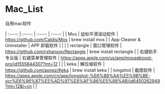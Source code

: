 # Mac_List
自用mac软件

| :----: | :----: | :----: | :----: |
| Mos | 鼠标平滑滚动软件 | https://github.com/Caldis/Mos | brew install mos | 
| App Cleaner & Uninstaller | APP 卸载软件 |            |                  |
| rectangle | 窗口管理软件 | https://github.com/rxhanson/Rectangle | brew install rectangle | 
| 右键助手专业版 | 右键菜单管理软件 | https://apps.apple.com/us/app/mouseboost-pro/id1555844307?mt=12 |      |
| keka | 解压缩软件 | https://github.com/aonez/Keka | brew install keka | 
| longshot | 截图软件 | https://apps.apple.com/cn/app/longshot-%E6%88%AA%E5%9B%BE-ocr%E6%96%87%E5%AD%97%E8%AF%86%E5%88%AB/id6450262949?mt=12&l=cn |        |
